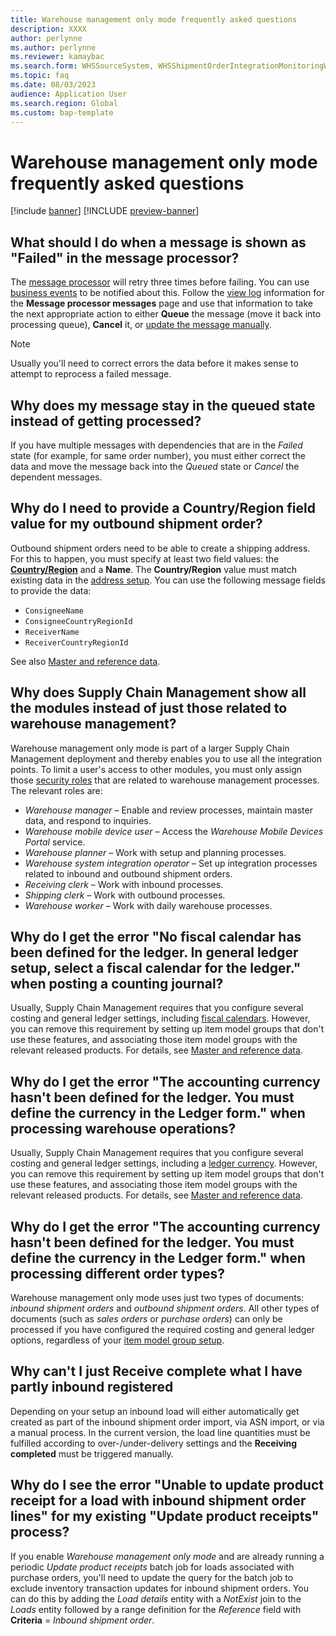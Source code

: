 ```yaml
---
title: Warehouse management only mode frequently asked questions
description: XXXX
author: perlynne
ms.author: perlynne
ms.reviewer: kamaybac
ms.search.form: WHSSourceSystem, WHSShipmentOrderIntegrationMonitoringWorkspace, SysMessageProcessorMessage, BusinessEventsWorkspace, WHSInboundShipmentOrder, WHSOutboundShipmentOrder, WHSInboundLoadPlanningWorkbench, WHSShipmentPackingSlipJournal, WHSShipmentReceiptJournal, WHSParameters, ExtCodeTable, WHSOutboundShipmentOrderMessage, WHSInboundShipmentOrderMessage
ms.topic: faq
ms.date: 08/03/2023
audience: Application User
ms.search.region: Global
ms.custom: bap-template
---
```


# Warehouse management only mode frequently asked questions

[!include [banner](../includes/banner.md)]
[!INCLUDE [preview-banner](../includes/preview-banner.md)]

<!-- KFM: Preview until further notice -->

## What should I do when a message is shown as "Failed" in the message processor?

The [message processor](../supply-chain-dev/message-processor.md) will retry three times before failing. You can use [business events](../../fin-ops-core/dev-itpro/business-events/home-page.md) to be notified about this. Follow the [view log](../supply-chain-dev/message-processor.md#view-message-log) information for the **Message processor messages** page and use that information to take the next appropriate action to either **Queue** the message (move it back into processing queue), **Cancel** it, or [update the message manually](wms-only-mode-using.md#maintain-messages).

> [!NOTE]
> Usually you'll need to correct errors the data before it makes sense to attempt to reprocess a failed message.

## Why does my message stay in the queued state instead of getting processed?

If you have multiple messages with dependencies that are in the *Failed* state (for example, for same order number), you must either correct the data and move the message back into the *Queued* state or *Cancel* the dependent messages.

## Why do I need to provide a Country/Region field value for my outbound shipment order?

Outbound shipment orders need to be able to create a shipping address. For this to happen, you must specify at least two field values: the [**Country/Region**](../../fin-ops-core/fin-ops/organization-administration/global-address-book-address-setup#set-up-countryregion-information) and a **Name**. The **Country/Region** value must match existing data in the [address setup](../../fin-ops-core/fin-ops/organization-administration/global-address-book-address-setup#set-up-countryregion-information). You can use the following message fields to provide the data:

- `ConsigneeName`
- `ConsigneeCountryRegionId`
- `ReceiverName`
- `ReceiverCountryRegionId`

See also [Master and reference data](wms-only-mode-exchange-data.md#master-data).

## Why does Supply Chain Management show all the modules instead of just those related to warehouse management?

Warehouse management only mode is part of a larger Supply Chain Management deployment and thereby enables you to use all the integration points. To limit a user's access to other modules, you must only assign those [security roles](../../fin-ops-core/dev-itpro/sysadmin/role-based-security) that are related to warehouse management processes. The relevant roles are:

- *Warehouse manager* – Enable and review processes, maintain master data, and respond to inquiries.
- *Warehouse mobile device user* – Access the *Warehouse Mobile Devices Portal* service.
- *Warehouse planner* – Work with setup and planning processes.
- *Warehouse system integration operator* – Set up integration processes related to inbound and outbound shipment orders.
- *Receiving clerk* – Work with inbound processes.
- *Shipping clerk* – Work with outbound processes.
- *Warehouse worker* – Work with daily warehouse processes.

## Why do I get the error "No fiscal calendar has been defined for the ledger. In general ledger setup, select a fiscal calendar for the ledger." when posting a counting journal?

Usually, Supply Chain Management requires that you configure several costing and general ledger settings, including [fiscal calendars](../../finance/budgeting/fiscal-calendars-fiscal-years-periods.md). However, you can remove this requirement by setting up item model groups that don't use these features, and associating those item model groups with the relevant released products. For details, see [Master and reference data](wms-only-mode-exchange-data.md#master-data).

## Why do I get the error "The accounting currency hasn't been defined for the ledger. You must define the currency in the Ledger form." when processing warehouse operations?

Usually, Supply Chain Management requires that you configure several costing and general ledger settings, including a [ledger currency](../../finance/general-ledger/configure-ledger.md). However, you can remove this requirement by setting up item model groups that don't use these features, and associating those item model groups with the relevant released products. For details, see [Master and reference data](wms-only-mode-exchange-data.md#master-data).

## Why do I get the error "The accounting currency hasn't been defined for the ledger. You must define the currency in the Ledger form." when processing different order types?

Warehouse management only mode uses just two types of documents: *inbound shipment orders* and *outbound shipment orders*. All other types of documents (such as *sales orders* or *purchase orders*) can only be processed if you have configured the required costing and general ledger options, regardless of your [item model group setup](wms-only-mode-exchange-data.md#master-data).

## Why can't I just **Receive complete** what I have partly inbound registered

Depending on your setup an inbound load will either automatically get created as part of the inbound shipment order import, via ASN import, or via a manual process. In the current version, the load line quantities must be fulfilled according to over-/under-delivery settings and the **Receiving completed** must be triggered manually.

## Why do I see the error "Unable to update product receipt for a load with inbound shipment order lines" for my existing "Update product receipts" process?

If you enable *Warehouse management only mode* and are already running a periodic *Update product receipts* batch job for loads associated with purchase orders, you'll need to update the query for the batch job to exclude inventory transaction updates for inbound shipment orders. You can do this by adding the *Load details* entity with a *NotExist* join to the *Loads* entity followed by a range definition for the *Reference* field with **Criteria** = *Inbound shipment order*.

